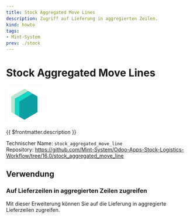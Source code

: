 ```yaml
---
title: Stock Aggregated Move Lines
description: Zugriff auf Lieferung in aggregierten Zeilen.
kind: howto
tags:
- Mint-System
prev: ./stock
---
```

# Stock Aggregated Move Lines
![icon_oms_box](attachments/icons_odoo_mint_system.png)

{{ $frontmatter.description }}

Technischer Name: `stock_aggregated_move_line`\
Repository: <https://github.com/Mint-System/Odoo-Apps-Stock-Logistics-Workflow/tree/16.0/stock_aggregated_move_line>

## Verwendung

### Auf Lieferzeilen in aggregierten Zeilen zugreifen

Mit dieser Erweiterung können Sie auf die Lieferung in aggregierte Lieferzeilen zugreifen.
